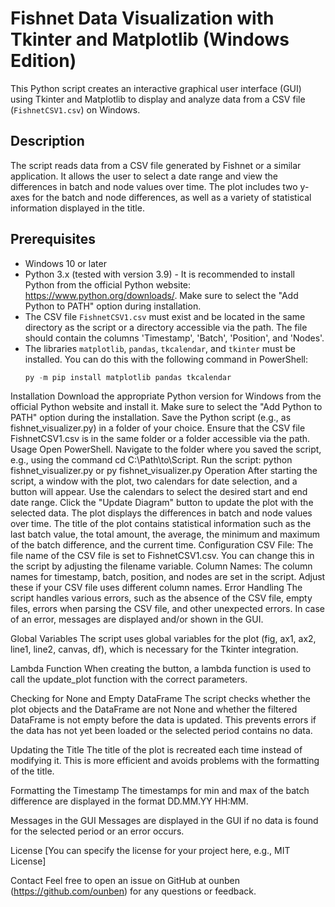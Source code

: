 # Fishnet Data Visualization with Tkinter and Matplotlib (Windows Edition)

This Python script creates an interactive graphical user interface (GUI) using Tkinter and Matplotlib to display and analyze data from a CSV file (`FishnetCSV1.csv`) on Windows.

## Description

The script reads data from a CSV file generated by Fishnet or a similar application. It allows the user to select a date range and view the differences in batch and node values over time. The plot includes two y-axes for the batch and node differences, as well as a variety of statistical information displayed in the title.

## Prerequisites

- Windows 10 or later
- Python 3.x (tested with version 3.9) - It is recommended to install Python from the official Python website: <https://www.python.org/downloads/>. Make sure to select the "Add Python to PATH" option during installation.
- The CSV file `FishnetCSV1.csv` must exist and be located in the same directory as the script or a directory accessible via the path. The file should contain the columns 'Timestamp', 'Batch', 'Position', and 'Nodes'.
- The libraries `matplotlib`, `pandas`, `tkcalendar`, and `tkinter` must be installed. You can do this with the following command in PowerShell:
  ```powershell
  py -m pip install matplotlib pandas tkcalendar
Installation
Download the appropriate Python version for Windows from the official Python website and install it. Make sure to select the "Add Python to PATH" option during the installation.
Save the Python script (e.g., as fishnet_visualizer.py) in a folder of your choice.
Ensure that the CSV file FishnetCSV1.csv is in the same folder or a folder accessible via the path.
Usage
Open PowerShell.
Navigate to the folder where you saved the script, e.g., using the command cd C:\Path\to\Script.
Run the script: python fishnet_visualizer.py or py fishnet_visualizer.py
Operation
After starting the script, a window with the plot, two calendars for date selection, and a button will appear.
Use the calendars to select the desired start and end date range.
Click the "Update Diagram" button to update the plot with the selected data.
The plot displays the differences in batch and node values over time.
The title of the plot contains statistical information such as the last batch value, the total amount, the average, the minimum and maximum of the batch difference, and the current time.
Configuration
CSV File: The file name of the CSV file is set to FishnetCSV1.csv. You can change this in the script by adjusting the filename variable.
Column Names: The column names for timestamp, batch, position, and nodes are set in the script. Adjust these if your CSV file uses different column names.
Error Handling
The script handles various errors, such as the absence of the CSV file, empty files, errors when parsing the CSV file, and other unexpected errors. In case of an error, messages are displayed and/or shown in the GUI.

Global Variables
The script uses global variables for the plot (fig, ax1, ax2, line1, line2, canvas, df), which is necessary for the Tkinter integration.

Lambda Function
When creating the button, a lambda function is used to call the update_plot function with the correct parameters.

Checking for None and Empty DataFrame
The script checks whether the plot objects and the DataFrame are not None and whether the filtered DataFrame is not empty before the data is updated. This prevents errors if the data has not yet been loaded or the selected period contains no data.

Updating the Title
The title of the plot is recreated each time instead of modifying it. This is more efficient and avoids problems with the formatting of the title.

Formatting the Timestamp
The timestamps for min and max of the batch difference are displayed in the format DD.MM.YY HH:MM.

Messages in the GUI
Messages are displayed in the GUI if no data is found for the selected period or an error occurs.

License
[You can specify the license for your project here, e.g., MIT License]

Contact
Feel free to open an issue on GitHub at ounben (https://github.com/ounben) for any questions or feedback.

